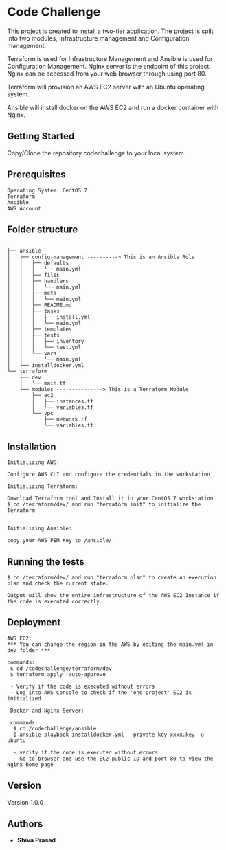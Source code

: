 # Code Challenge

This project is created to install a two-tier application. The project is split into two modules, Infrastructure management and Configuration management. 

Terraform is used for Infrastructure Management and Ansible is used for Configuration Management. Nginx server is the endpoint of this project. Nginx can be accessed from your web browser through using port 80.

Terraform will provision an AWS EC2 server with an Ubuntu operating system.

Ansible will install docker on the AWS EC2 and run a docker container with Nginx.

## Getting Started

Copy/Clone the repository codechallenge to your local system.

## Prerequisites
```
Operating System: CentOS 7
Terraform
Ansible
AWS Account 
```
## Folder structure
```

├── ansible
│   ├── config-management ----------> This is an Ansible Role
│   │   ├── defaults
│   │   │   └── main.yml
│   │   ├── files
│   │   ├── handlers
│   │   │   └── main.yml
│   │   ├── meta
│   │   │   └── main.yml
│   │   ├── README.md
│   │   ├── tasks
│   │   │   ├── install.yml
│   │   │   └── main.yml
│   │   ├── templates
│   │   ├── tests
│   │   │   ├── inventory
│   │   │   └── test.yml
│   │   └── vars
│   │       └── main.yml
│   └── installdocker.yml
└── terraform         
    ├── dev
    │   └── main.tf
    └── modules ---------------> This is a Terraform Module
        ├── ec2
        │   ├── instances.tf
        │   └── variables.tf
        └── vpc
            ├── network.tf
            └── variables.tf

```

## Installation
```
Initializing AWS:

Configure AWS CLI and configure the credentials in the workstation

Initializing Terraform:

Download Terraform tool and Install it in your CentOS 7 workstation
$ cd /terraform/dev/ and run "terraform init" to initialize the Terraform


Initializing Ansible:

copy your AWS PEM Key to /ansible/

```

## Running the tests

```
$ cd /terraform/dev/ and run "terraform plan" to create an execution plan and check the current state.

Output will show the entire infrastructure of the AWS EC2 Instance if the code is executed correctly.

```

## Deployment

```
AWS EC2:
*** You can change the region in the AWS by editing the main.yml in dev folder ***

commands:
 $ cd /codechallenge/terraform/dev
 $ terraform apply -auto-approve
 
 - Verify if the code is executed without errors
 - Log into AWS Console to check if the 'one project' EC2 is initialized.
 
 Docker and Nginx Server:
 
 commands:
  $ cd /codechallenge/ansible
  $ ansible-playbook installdocker.yml --private-key xxxx.key -u ubuntu
  
  - verify if the code is executed without errors
  - Go-to browser and use the EC2 public ID and port 80 to view the Nginx home page

```

## Version
Version 1.0.0

## Authors

* **Shiva Prasad** 

